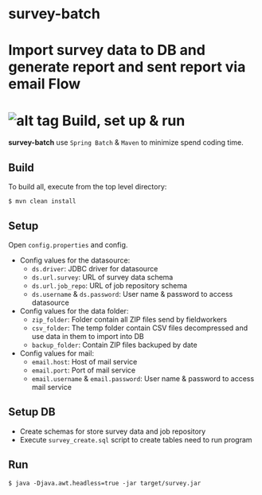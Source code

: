 # survey-batch
Import survey data to DB and generate report and sent report via email
Flow
=========================================
![alt tag](https://raw.githubusercontent.com/thanhtrixx/spring-batch-simple/master/Survey.jpg)
Build, set up & run
=========================================
**survey-batch** use `Spring Batch` & `Maven` to minimize spend coding time.
## Build
To build all, execute from the top level directory:

  `$ mvn clean install`
## Setup
Open `config.properties` and config.
  + Config values for the datasource:
    + `ds.driver`: JDBC driver for datasource
    + `ds.url.survey`: URL of survey data schema
    + `ds.url.job_repo`: URL of job repository schema
    + `ds.username` & `ds.password`: User name & password to access datasource
  + Config values for the data folder: 
    + `zip_folder`: Folder contain all ZIP files send by fieldworkers
    + `csv_folder`: The temp folder contain CSV files decompressed and use data in them to import into DB
    + `backup_folder`: Contain ZIP files backuped by date
  + Config values for mail:
    + `email.host`: Host of mail service
    + `email.port`: Port of mail service
    + `email.username` & `email.password`: User name & password to access mail service

## Setup DB
  + Create schemas for store survey data and job repository
  + Execute `survey_create.sql` script to create tables need to run program

## Run

  `$ java -Djava.awt.headless=true -jar target/survey.jar`
